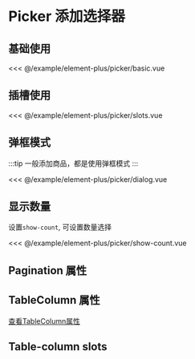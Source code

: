 # Picker 添加选择器

## 基础使用

<demo md src="picker/basic">

<<< @/example/element-plus/picker/basic.vue

</demo>

## 插槽使用

<demo md src="picker/slots">

<<< @/example/element-plus/picker/slots.vue

</demo>

## 弹框模式

:::tip
一般添加商品，都是使用弹框模式
:::

<demo md src="picker/dialog">

<<< @/example/element-plus/picker/dialog.vue
</demo>

## 显示数量

设置`show-count`, 可设置数量选择

<demo md src="picker/show-count">

<<< @/example/element-plus/picker/show-count.vue
</demo>

## Pagination 属性

<v-table type="attrs" :data="[
  { attr :'modelValue / v-model', dec: '勾选的列表', type: 'array', optional: '-', default: [] },
  { attr :'table-column', dec: '表格列表', type: 'array', optional: '-', default: '[]' },
  { attr :'table-data', dec: '表格数据', type: 'array', optional: '-', default: '[]' },
  { attr :'select-list', dec: '设置选中的数组', type: 'array', optional: '-', default: [] },
  { attr :'key-id', dec: '设置选择的唯一值', type: 'string', optional: '-', default: 'id' },
  { attr :'key-name', dec: '设置选择的名字参数', type: 'string', optional: '-', default: 'name' },
]" />

## TableColumn 属性

[查看TableColumn属性](/components/element-plus/batch-table)

## Table-column slots

<v-table type="slot" :data="[
  { name :'header', dec: '自定义表头插槽', child: '{  column }' },
  { name :'custom', dec: '自定义内容插槽', child: '{ row, column, index }' },
]" />
